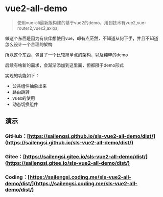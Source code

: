 # vue2-all-demo

> 使用vue-cli最新版构建的基于vue2的demo，用到技术有vue2,vue-router2,vuex2,axios,

做这个东西是因为有伙伴想使用vue，却有点茫然，不知道从何下手，并且不知道怎么设计一个合理的架构

所以这个东西，包含了一个比较简单点的架构，以及纯粹的demo

后续有啥新的需求，会渐渐添加到这里面，但都限于demo形式

实现的功能如下：

- 公共组件抽象出来
- 路由跳转
- vuex的使用
- 动态切换组件


## 演示

### GitHub：[https://sailengsi.github.io/sls-vue2-all-demo/dist/](https://sailengsi.github.io/sls-vue2-all-demo/dist/)
### Gitee：[https://sailengsi.gitee.io/sls-vue2-all-demo/dist/](https://sailengsi.gitee.io/sls-vue2-all-demo/dist/)
### Coding：[https://sailengsi.coding.me/sls-vue2-all-demo/dist/](https://sailengsi.coding.me/sls-vue2-all-demo/dist/)

